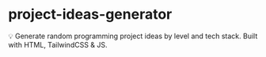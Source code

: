 # project-ideas-generator
💡 Generate random programming project ideas by level and tech stack. Built with HTML, TailwindCSS &amp; JS.
